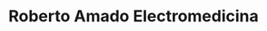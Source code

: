 ---
title: "Roberto Amado Electromedicina"
url: /gijon-xixon/roberto-amado-electromedicina/
shop: electrónica
---